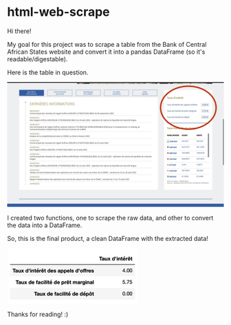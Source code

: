 # html-web-scrape

Hi there!

My goal for this project was to scrape a table from the Bank of Central African States website and convert it into a pandas DataFrame (so it's readable/digestable). 

Here is the table in question. 

![circle](/images/giant_red_circle.jpg)

I created two functions, one to scrape the raw data, and other to convert the data into a DataFrame.

So, this is the final product, a clean DataFrame with the extracted data!

![table](/images/cool_table.jpg)

Thanks for reading! :)
